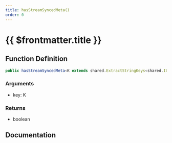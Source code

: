 ```yaml
---
title: hasStreamSyncedMeta()
order: 0
---
```


# {{ $frontmatter.title }}

## Function Definition

```ts
public hasStreamSyncedMeta<K extends shared.ExtractStringKeys<shared.ICustomPlayerStreamSyncedMeta>>(key: K): boolean;
```

### Arguments

* key: K

### Returns

* boolean

## Documentation

<!--@include: ./parts/hasStreamSyncedMeta.md-->
